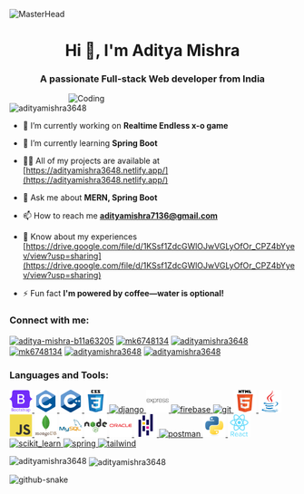 <img src="https://media0.giphy.com/media/v1.Y2lkPTc5MGI3NjExbm51NWllNnJnN2N4bHZ4MnFqMGFrbmw0cWxrNTViZGpzdzU2N2ZiaiZlcD12MV9pbnRlcm5hbF9naWZfYnlfaWQmY3Q9Zw/f3iwJFOVOwuy7K6FFw/giphy.gif" 
     style="width: 63vw; height: 21vw; text-align: center;" 
     alt="MasterHead">
<h1 align="center">Hi 👋, I'm Aditya Mishra</h1>
<h3 align="center">A passionate Full-stack Web developer from India</h3>
<img align="right" alt="Coding" width="400" src="https://raw.githubusercontent.com/TheDudeThatCode/TheDudeThatCode/master/Assets/Developer.gif">

<p align="left"> <img src="https://komarev.com/ghpvc/?username=adityamishra3648&label=Profile%20views&color=0e75b6&style=flat" alt="adityamishra3648" /> </p>

- 🔭 I’m currently working on **Realtime Endless x-o game**

- 🌱 I’m currently learning **Spring Boot**

- 👨‍💻 All of my projects are available at [https://adityamishra3648.netlify.app/](https://adityamishra3648.netlify.app/)

- 💬 Ask me about **MERN, Spring Boot**

- 📫 How to reach me **adityamishra7136@gmail.com**

- 📄 Know about my experiences [https://drive.google.com/file/d/1KSsf1ZdcGWlOJwVGLyOfOr_CPZ4bYyev/view?usp=sharing](https://drive.google.com/file/d/1KSsf1ZdcGWlOJwVGLyOfOr_CPZ4bYyev/view?usp=sharing)

- ⚡ Fun fact **I'm powered by coffee—water is optional!**

<h3 align="left">Connect with me:</h3>
<p align="left">
<a href="https://linkedin.com/in/aditya-mishra-b11a63205" target="blank"><img align="center" src="https://raw.githubusercontent.com/rahuldkjain/github-profile-readme-generator/master/src/images/icons/Social/linked-in-alt.svg" alt="aditya-mishra-b11a63205" height="30" width="40" /></a>
<a href="https://www.codechef.com/users/mk6748134" target="blank"><img align="center" src="https://cdn.jsdelivr.net/npm/simple-icons@3.1.0/icons/codechef.svg" alt="mk6748134" height="30" width="40" /></a>
<a href="https://www.hackerrank.com/adityamishra3648" target="blank"><img align="center" src="https://raw.githubusercontent.com/rahuldkjain/github-profile-readme-generator/master/src/images/icons/Social/hackerrank.svg" alt="adityamishra3648" height="30" width="40" /></a>
<a href="https://codeforces.com/profile/mk6748134" target="blank"><img align="center" src="https://raw.githubusercontent.com/rahuldkjain/github-profile-readme-generator/master/src/images/icons/Social/codeforces.svg" alt="mk6748134" height="30" width="40" /></a>
<a href="https://www.leetcode.com/adityamishra3648" target="blank"><img align="center" src="https://raw.githubusercontent.com/rahuldkjain/github-profile-readme-generator/master/src/images/icons/Social/leet-code.svg" alt="adityamishra3648" height="30" width="40" /></a>
<a href="https://auth.geeksforgeeks.org/user/adityamishra3648" target="blank"><img align="center" src="https://raw.githubusercontent.com/rahuldkjain/github-profile-readme-generator/master/src/images/icons/Social/geeks-for-geeks.svg" alt="adityamishra3648" height="30" width="40" /></a>
</p>

<h3 align="left">Languages and Tools:</h3>
<p align="left"> <a href="https://getbootstrap.com" target="_blank" rel="noreferrer"> <img src="https://raw.githubusercontent.com/devicons/devicon/master/icons/bootstrap/bootstrap-plain-wordmark.svg" alt="bootstrap" width="40" height="40"/> </a> <a href="https://www.cprogramming.com/" target="_blank" rel="noreferrer"> <img src="https://raw.githubusercontent.com/devicons/devicon/master/icons/c/c-original.svg" alt="c" width="40" height="40"/> </a> <a href="https://www.w3schools.com/cpp/" target="_blank" rel="noreferrer"> <img src="https://raw.githubusercontent.com/devicons/devicon/master/icons/cplusplus/cplusplus-original.svg" alt="cplusplus" width="40" height="40"/> </a> <a href="https://www.w3schools.com/css/" target="_blank" rel="noreferrer"> <img src="https://raw.githubusercontent.com/devicons/devicon/master/icons/css3/css3-original-wordmark.svg" alt="css3" width="40" height="40"/> </a> <a href="https://www.djangoproject.com/" target="_blank" rel="noreferrer"> <img src="https://cdn.worldvectorlogo.com/logos/django.svg" alt="django" width="40" height="40"/> </a> <a href="https://expressjs.com" target="_blank" rel="noreferrer"> <img src="https://raw.githubusercontent.com/devicons/devicon/master/icons/express/express-original-wordmark.svg" alt="express" width="40" height="40"/> </a> <a href="https://firebase.google.com/" target="_blank" rel="noreferrer"> <img src="https://www.vectorlogo.zone/logos/firebase/firebase-icon.svg" alt="firebase" width="40" height="40"/> </a> <a href="https://git-scm.com/" target="_blank" rel="noreferrer"> <img src="https://www.vectorlogo.zone/logos/git-scm/git-scm-icon.svg" alt="git" width="40" height="40"/> </a> <a href="https://www.w3.org/html/" target="_blank" rel="noreferrer"> <img src="https://raw.githubusercontent.com/devicons/devicon/master/icons/html5/html5-original-wordmark.svg" alt="html5" width="40" height="40"/> </a> <a href="https://www.java.com" target="_blank" rel="noreferrer"> <img src="https://raw.githubusercontent.com/devicons/devicon/master/icons/java/java-original.svg" alt="java" width="40" height="40"/> </a> <a href="https://developer.mozilla.org/en-US/docs/Web/JavaScript" target="_blank" rel="noreferrer"> <img src="https://raw.githubusercontent.com/devicons/devicon/master/icons/javascript/javascript-original.svg" alt="javascript" width="40" height="40"/> </a> <a href="https://www.mongodb.com/" target="_blank" rel="noreferrer"> <img src="https://raw.githubusercontent.com/devicons/devicon/master/icons/mongodb/mongodb-original-wordmark.svg" alt="mongodb" width="40" height="40"/> </a> <a href="https://www.mysql.com/" target="_blank" rel="noreferrer"> <img src="https://raw.githubusercontent.com/devicons/devicon/master/icons/mysql/mysql-original-wordmark.svg" alt="mysql" width="40" height="40"/> </a> <a href="https://nodejs.org" target="_blank" rel="noreferrer"> <img src="https://raw.githubusercontent.com/devicons/devicon/master/icons/nodejs/nodejs-original-wordmark.svg" alt="nodejs" width="40" height="40"/> </a> <a href="https://www.oracle.com/" target="_blank" rel="noreferrer"> <img src="https://raw.githubusercontent.com/devicons/devicon/master/icons/oracle/oracle-original.svg" alt="oracle" width="40" height="40"/> </a> <a href="https://pandas.pydata.org/" target="_blank" rel="noreferrer"> <img src="https://raw.githubusercontent.com/devicons/devicon/2ae2a900d2f041da66e950e4d48052658d850630/icons/pandas/pandas-original.svg" alt="pandas" width="40" height="40"/> </a> <a href="https://postman.com" target="_blank" rel="noreferrer"> <img src="https://www.vectorlogo.zone/logos/getpostman/getpostman-icon.svg" alt="postman" width="40" height="40"/> </a> <a href="https://www.python.org" target="_blank" rel="noreferrer"> <img src="https://raw.githubusercontent.com/devicons/devicon/master/icons/python/python-original.svg" alt="python" width="40" height="40"/> </a> <a href="https://reactjs.org/" target="_blank" rel="noreferrer"> <img src="https://raw.githubusercontent.com/devicons/devicon/master/icons/react/react-original-wordmark.svg" alt="react" width="40" height="40"/> </a> <a href="https://scikit-learn.org/" target="_blank" rel="noreferrer"> <img src="https://upload.wikimedia.org/wikipedia/commons/0/05/Scikit_learn_logo_small.svg" alt="scikit_learn" width="40" height="40"/> </a> <a href="https://spring.io/" target="_blank" rel="noreferrer"> <img src="https://www.vectorlogo.zone/logos/springio/springio-icon.svg" alt="spring" width="40" height="40"/> </a> <a href="https://tailwindcss.com/" target="_blank" rel="noreferrer"> <img src="https://www.vectorlogo.zone/logos/tailwindcss/tailwindcss-icon.svg" alt="tailwind" width="40" height="40"/> </a> </p>

<p><img align="left" src="https://github-readme-stats.vercel.app/api/top-langs?username=adityamishra3648&show_icons=true&locale=en&layout=compact" alt="adityamishra3648" /></p>

<p>&nbsp;<img align="center" src="https://github-readme-stats.vercel.app/api?username=adityamishra3648&show_icons=true&locale=en" alt="adityamishra3648" /></p>


<picture>
  <source media="(prefers-color-scheme: dark)" srcset="https://raw.githubusercontent.com/adityamishra3648/adityamishra3648/output/github-snake-dark.svg" />
  <source media="(prefers-color-scheme: light)" srcset="https://raw.githubusercontent.com/adityamishra3648/adityamishra3648/output/github-snake.svg" />
  <img alt="github-snake" src="https://raw.githubusercontent.com/tobiasmeyhoefer/tobiasmeyhoefer/output/github-snake.svg" />
</picture>
